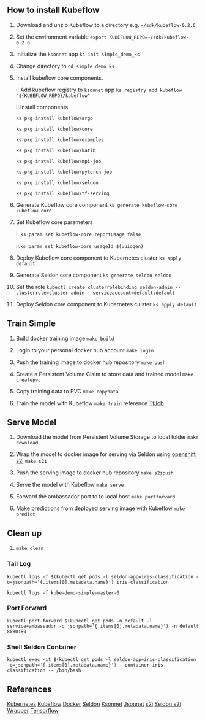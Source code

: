 ## How to install Kubeflow

1. Download and unzip Kubeflow to a directory e.g. `~/sdk/kubeflow-0.2.6`

2. Set the environment variable `export KUBEFLOW_REPO=~/sdk/kubeflow-0.2.6`

3. Initialize the `ksonnet` app `ks init simple_demo_ks`

4. Change directory to `cd simple_demo_ks`

5. Install kubeflow core components. 
    
    i. Add kubeflow registry to `ksonnet` app `ks registry add kubeflow "${KUBEFLOW_REPO}/kubeflow"`
    
    ii.Install components 
    ```
    ks pkg install kubeflow/argo
    
    ks pkg install kubeflow/core
    
    ks pkg install kubeflow/examples
    
    ks pkg install kubeflow/katib
    
    ks pkg install kubeflow/mpi-job
    
    ks pkg install kubeflow/pytorch-job
    
    ks pkg install kubeflow/seldon
    
    ks pkg install kubeflow/tf-serving
    ```
6. Generate Kubeflow core component `ks generate kubeflow-core kubeflow-core`

7. Set Kubeflow core parameters 
   
   i. `ks param set kubeflow-core reportUsage false`
   
   ii.`ks param set kubeflow-core usageId $(uuidgen)`

8. Deploy Kubeflow core component to Kubernetes cluster `ks apply default`

9. Generate Seldon core component `ks generate seldon seldon`

10. Set the role `kubectl create clusterrolebinding seldon-admin --clusterrole=cluster-admin --serviceaccount=default:default`

11. Deploy Seldon core component to Kubernetes cluster `ks apply default`


## Train Simple

1. Build docker training image `make build`

2. Login to your personal docker hub account `make login`

3. Push the training image to docker hub repository `make push`

4. Create a Persistent Volume Claim to store data and trained model `make createpvc`

5. Copy training data to PVC `make copydata`

5. Train the model with Kubeflow `make train` reference [TfJob](tfjobsimple.yaml)

## Serve Model

1. Download the model from Persistent Volume Storage to local folder `make download`

2. Wrap the model to docker image for serving via Seldon using [openshift s2i](https://github.com/openshift/source-to-image) `make s2i`

3. Push the serving image to docker hub repository `make s2ipush`

4. Serve the model with Kubeflow `make serve`

5. Forward the ambassador port to to local host `make portforward`

6. Make predictions from deployed serving image with Kubeflow `make predict`

## Clean up
1. `make clean`

### Tail Log
`kubectl logs -f $(kubectl get pods -l seldon-app=iris-classification -o=jsonpath='{.items[0].metadata.name}') iris-classification`

`kubectl logs -f kube-demo-simple-master-0`

### Port Forward
`kubectl port-forward $(kubectl get pods -n default -l service=ambassador -o jsonpath='{.items[0].metadata.name}') -n default 8080:80`

### Shell Seldon Container
`kubectl exec -it $(kubectl get pods -l seldon-app=iris-classification -o=jsonpath='{.items[0].metadata.name}') --container iris-classification -- /bin/bash`

## References

[Kubernetes](https://kubernetes.io/)
[Kubeflow](https://www.kubeflow.org/)
[Docker](https://www.docker.com/)
[Seldon](https://www.seldon.io/)
[Ksonnet](https://ksonnet.io/)
[Jsonnet](https://jsonnet.org/)
[s2i](https://github.com/openshift/source-to-image)
[Seldon s2i Wrapper](https://github.com/SeldonIO/seldon-core/blob/master/docs/wrappers/python.md)
[Tensorflow](https://www.tensorflow.org/)